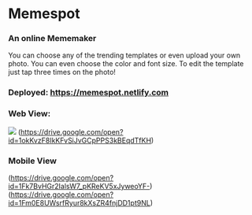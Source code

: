 # Memespot

### An online Mememaker

You can choose any of the trending templates or even upload your own photo.
You can even choose the color and font size.
To edit the template just tap three times on the photo!

### Deployed: https://memespot.netlify.com

### Web View:

![](src/assets/webview.png)
(https://drive.google.com/open?id=1okKvzF8IkKFvSiJvGCpPPS3kBEqdTfKH)

### Mobile View

(https://drive.google.com/open?id=1Fk7BvHGr2IalsW7_pKReKV5xJyweoYF-)
(https://drive.google.com/open?id=1Fm0E8UWsrfRyur8kXsZR4fnjDD1pt9NL)
